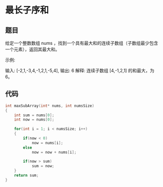 # 最长子序和

## 题目

给定一个整数数组 nums ，找到一个具有最大和的连续子数组（子数组最少包含一个元素），返回其最大和。

示例:

输入: [-2,1,-3,4,-1,2,1,-5,4],
输出: 6
解释: 连续子数组 [4,-1,2,1] 的和最大，为 6。

## 代码

```c
int maxSubArray(int* nums, int numsSize) 
{
    int sum = nums[0];
    int now = nums[0];
    
    for(int i = 1; i < numsSize; i++)
    {
        if(now < 0)
            now = nums[i];
        else
            now = now + nums[i];
        
        if(now > sum)
            sum = now;
    }
    return sum;
}
```

